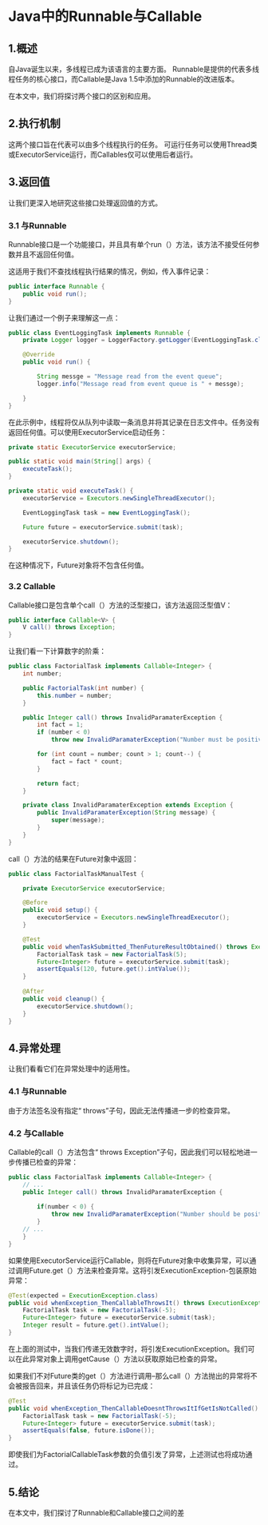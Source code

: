 # Java中的Runnable与Callable

## 1.概述
自Java诞生以来，多线程已成为该语言的主要方面。 Runnable是提供的代表多线程任务的核心接口，而Callable是Java 1.5中添加的Runnable的改进版本。

在本文中，我们将探讨两个接口的区别和应用。

## 2.执行机制
这两个接口旨在代表可以由多个线程执行的任务。 可运行任务可以使用Thread类或ExecutorService运行，而Callables仅可以使用后者运行。

## 3.返回值
让我们更深入地研究这些接口处理返回值的方式。

### 3.1 与Runnable
Runnable接口是一个功能接口，并且具有单个run（）方法，该方法不接受任何参数并且不返回任何值。

这适用于我们不查找线程执行结果的情况，例如，传入事件记录：

```java
public interface Runnable {
    public void run();
}
```



让我们通过一个例子来理解这一点：

```java
public class EventLoggingTask implements Runnable {
    private Logger logger = LoggerFactory.getLogger(EventLoggingTask.class);

    @Override
    public void run() {

        String messge = "Message read from the event queue";
        logger.info("Message read from event queue is " + messge);

    }
}
```

在此示例中，线程将仅从队列中读取一条消息并将其记录在日志文件中。任务没有返回任何值。可以使用ExecutorService启动任务：

```java
private static ExecutorService executorService;

public static void main(String[] args) {
    executeTask();
}

private static void executeTask() {
    executorService = Executors.newSingleThreadExecutor();

    EventLoggingTask task = new EventLoggingTask();

    Future future = executorService.submit(task);

    executorService.shutdown();
}
```

在这种情况下，Future对象将不包含任何值。

### 3.2 Callable
Callable接口是包含单个call（）方法的泛型接口，该方法返回泛型值V：

```java
public interface Callable<V> {
    V call() throws Exception;
}
```

让我们看一下计算数字的阶乘：

```java
public class FactorialTask implements Callable<Integer> {
    int number;

    public FactorialTask(int number) {
        this.number = number;
    }

    public Integer call() throws InvalidParamaterException {
        int fact = 1;
        if (number < 0)
            throw new InvalidParamaterException("Number must be positive");

        for (int count = number; count > 1; count--) {
            fact = fact * count;
        }

        return fact;
    }

    private class InvalidParamaterException extends Exception {
        public InvalidParamaterException(String message) {
            super(message);
        }
    }
}
```

call（）方法的结果在Future对象中返回：

```java
public class FactorialTaskManualTest {

    private ExecutorService executorService;

    @Before
    public void setup() {
        executorService = Executors.newSingleThreadExecutor();
    }

    @Test
    public void whenTaskSubmitted_ThenFutureResultObtained() throws ExecutionException, InterruptedException {
        FactorialTask task = new FactorialTask(5);
        Future<Integer> future = executorService.submit(task);
        assertEquals(120, future.get().intValue());
    }
    
    @After
    public void cleanup() {
        executorService.shutdown();
    }
}
```

## 4.异常处理
让我们看看它们在异常处理中的适用性。

### 4.1 与Runnable
由于方法签名没有指定“ throws”子句，因此无法传播进一步的检查异常。

### 4.2 与Callable
Callable的call（）方法包含“ throws Exception”子句，因此我们可以轻松地进一步传播已检查的异常：

```java
public class FactorialTask implements Callable<Integer> {
    // ...
    public Integer call() throws InvalidParamaterException {
 
        if(number < 0) {
            throw new InvalidParamaterException("Number should be positive");
        }
    // ...
    }
}
```

如果使用ExecutorService运行Callable，则将在Future对象中收集异常，可以通过调用Future.get（）方法来检查异常。这将引发ExecutionException-包装原始异常：

```java
@Test(expected = ExecutionException.class)
public void whenException_ThenCallableThrowsIt() throws ExecutionException, InterruptedException {
    FactorialTask task = new FactorialTask(-5);
    Future<Integer> future = executorService.submit(task);
    Integer result = future.get().intValue();
}
```

在上面的测试中，当我们传递无效数字时，将引发ExecutionException。我们可以在此异常对象上调用getCause（）方法以获取原始已检查的异常。

如果我们不对Future类的get（）方法进行调用–那么call（）方法抛出的异常将不会被报告回来，并且该任务仍将标记为已完成：

```java
@Test
public void whenException_ThenCallableDoesntThrowsItIfGetIsNotCalled() {
    FactorialTask task = new FactorialTask(-5);
    Future<Integer> future = executorService.submit(task);
    assertEquals(false, future.isDone());
}
```

即使我们为FactorialCallableTask参数的负值引发了异常，上述测试也将成功通过。

## 5.结论
在本文中，我们探讨了Runnable和Callable接口之间的差